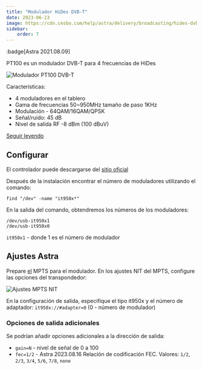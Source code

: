 ```yaml
---
title: "Modulador HiDes DVB-T"
date: 2023-06-23
image: https://cdn.cesbo.com/help/astra/delivery/broadcasting/hides-dvb-t-modulator/pt100.jpeg
sidebar:
    order: 7
---
```


:badge[Astra 2021.08.09]

PT100 es un modulador DVB-T para 4 frecuencias de HiDes

![Modulador PT100 DVB-T](https://cdn.cesbo.com/help/astra/delivery/broadcasting/hides-dvb-t-modulator/pt100.jpeg)

Características:

- 4 moduladores en el tablero
- Gama de frecuencias 50~950MHz tamaño de paso 1KHz
- Modulación - 64QAM/16QAM/QPSK
- Señal/ruido: 45 dB
- Nivel de salida RF -8 dBm (100 dBuV)

[Seguir leyendo](http://www.hides.com.tw/product_pt100_eng.html)

## Configurar[](/es/astra/delivery/hides-dvb-t-modulator#setup)

El controlador puede descargarse del [sitio oficial](http://www.hides.com.tw/downloads_eng.html)

Después de la instalación encontrar el número de moduladores utilizando el comando:

```
find "/dev" -name "it950x*"
```

En la salida del comando, obtendremos los números de los moduladores:

```
/dev/usb-it950x1
/dev/usb-it950x0
```

`it950x1` - donde 1 es el número de modulador

## Ajustes Astra[](/es/astra/delivery/hides-dvb-t-modulator#astra-settings)

Prepare [el](/es/astra/delivery/mpts-settings) MPTS para el modulador. En los ajustes NIT del MPTS, configure las opciones del transpondedor:

![Ajustes MPTS NIT](https://cdn.cesbo.com/help/astra/delivery/broadcasting/hides-dvb-t-modulator/mpts-nit.png)

En la configuración de salida, especifique el tipo it950x y el número de adaptador: `it950x://#adapter=0` (0 - número de modulador)

### Opciones de salida adicionales

Se podrían añadir opciones adicionales a la dirección de salida:

- `gain=N` - nivel de señal de 0 a 100
- `fec=1/2` - Astra 2023.08.16 Relación de codificación FEC. Valores: `1/2`, `2/3`, `3/4`, `5/6`, `7/8`, `none`
